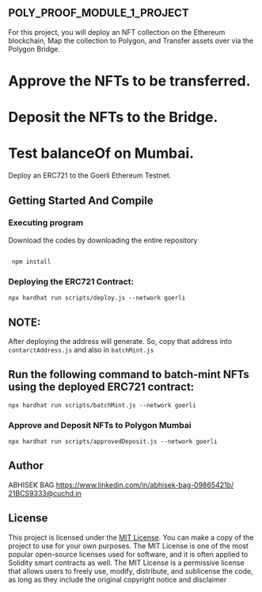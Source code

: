 ## POLY_PROOF_MODULE_1_PROJECT

For this project, you will deploy an NFT collection on the Ethereum blockchain, Map the collection to Polygon, and Transfer assets over via the Polygon Bridge.
# Approve the NFTs to be transferred.
# Deposit the NFTs to the Bridge.
# Test balanceOf on Mumbai.
Deploy an ERC721 to the Goerli Ethereum Testnet.

## Getting Started And Compile

### Executing program

Download the codes by downloading the entire repository 

```shell

 npm install

```

### Deploying the ERC721 Contract:

``` shell
npx hardhat run scripts/deploy.js --network goerli 
```
## NOTE:
After deploying the address will generate. So, copy that address into `contarctAddress.js` and also in `batchMint.js`

 
## Run the following command to batch-mint NFTs using the deployed ERC721 contract:

``` shell
npx hardhat run scripts/batchMint.js --network goerli
```

### Approve and Deposit NFTs to Polygon Mumbai

```shell
npx hardhat run scripts/approvedDeposit.js --network goerli
```



## Author
ABHISEK BAG
https://www.linkedin.com/in/abhisek-bag-09865421b/
21BCS9333@cuchd.in



## License

This project is licensed under the [MIT License](LICENSE).
You can make a copy of the project to use for your own purposes.
The MIT License is one of the most popular open-source licenses used for software, and it is often applied to Solidity smart contracts as well. The MIT License is a permissive license that allows users to freely use, modify, distribute, and sublicense the code, as long as they include the original copyright notice and disclaimer
